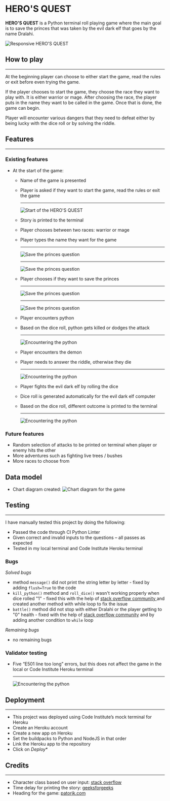 # HERO'S QUEST

**HERO'S QUEST** is a Python terminal roll playing game where the main goal is to save the princes that was taken by the evil dark elf that goes by the name Dralahi.

![Responsive HERO'S QUEST](images/heros_quest_responsive.png)

## How to play
<hr>

At the beginning player can choose to either start the game, read the rules or exit before even trying the game.

If the player chooses to start the game, they choose the race they want to play with. It is either warrior or mage. After choosing the race, the player puts in the name they want to be called in the game. Once that is done, the game can begin.

Player will encounter various dangers that they need to defeat either by being lucky with the dice roll or by solving the riddle.

## Features
<hr>

### Existing features

* At the start of the game:
    * Name of the game is presented
    * Player is asked if they want to start the game, read the rules or exit the game<hr>
    ![Start of the HERO'S QUEST](images/start_of_the_game.png)

    * Story is printed to the terminal
    * Player chooses between two races: warrior or mage
    * Player types the name they want for the game<hr>
    ![Save the princes question](images/choose_a_race.png)<hr>
    ![Save the princes question](images/name_input_validation.png)

    * Player chooses if they want to save the princes<hr>
    ![Save the princes question](images/save_the_princes_a.png)<hr>
    ![Save the princes question](images/save_the_princes_b.png)

    * Player encounters python
    * Based on the dice roll, python gets killed or dodges the attack<hr>
    ![Encountering the python](images/kill_the_python_dodged.png)

    * Player encounters the demon
    * Player needs to answer the riddle, otherwise they die<hr>
    ![Encountering the python](images/riddle_correct_answer.png)

    * Player fights the evil dark elf by rolling the dice
    * Dice roll is generated automatically for the evil dark elf computer
    * Based on the dice roll, different outcome is printed to the terminal <hr>
    ![Encountering the python](images/Dralahi_dice_roll.png)

### Future features

* Random selection of attacks to be printed on terminal when player or enemy hits the other
* More adventures such as fighting live trees / bushes
* More races to choose from

## Data model
* Chart diagram created:
![Chart diagram for the game](images/chart_diagram_HEROS_QUEST.png)

## Testing
<hr>

I have manually tested this project by doing the following:
* Passed the code through CI Python Linter
* Given correct and invalid inputs to the questions – all passes as expected
* Tested in my local terminal and Code Institute Heroku terminal

### Bugs

*Solved bugs*
* method `message()` did not print the string letter by letter - fixed by adding `flush=True` to the code
* `kill_python()` method and `roll_dice()` wasn't working properly when dice rolled "1" - fixed this with the help of [stack overflow community ](https://stackoverflow.com/questions/75063734/reuse-the-same-function-until-dice-roll-is-higher/75065406#75065406) and created another method 
with while loop to fix the issue
* `battle()` method did not stop with either Dralahi or the player getting to "0" health - fixed with the help of [stack overflow community](https://stackoverflow.com/questions/75121587/stop-running-function-when-one-variable-gets-to-zero?noredirect=1#comment132565518_75121587) and by adding another condition to `while` loop

*Remaining bugs*
* no remaining bugs

### Validator testing
* Five “E501 line too long” errors, but this does not affect the game in the local or Code Institute Heroku terminal <hr>
![Encountering the python](images/CI_Python_Linter.png)

## Deployment
<hr>

* This project was deployed using Code Institute’s mock terminal for Heroku
* Create an Heroku account
* Create a new app on Heroku
* Set the buildpacks to Python and NodeJS in that order
* Link the Heroku app to the repository
* Click on *Deploy**

## Credits
<hr>

* Character class based on user input: [stack overflow](https://stackoverflow.com/questions/50065610/python-3-6-user-input-call-class-variable)
* Time delay for printing the story: [geeksforgeeks](https://www.geeksforgeeks.org/how-to-add-time-delay-in-python/)
* Heading for the game: [patorjk.com](https://patorjk.com/software/taag/#p=display&f=Graffiti&t=Type%20Something%20)
